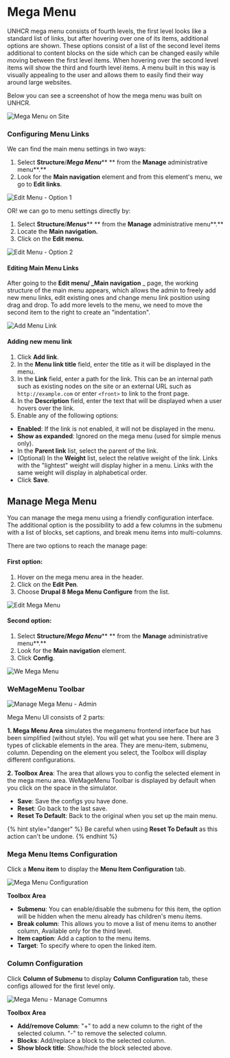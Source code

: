 # Mega Menu

UNHCR mega menu consists of fourth levels, the first level looks like a standard list of links, but after hovering over one of its items, additional options are shown. These options consist of a list of the second level items additional to content blocks on the side which can be changed easily while moving between the first level items. When hovering over the second level items will show the third and fourth level items. A menu built in this way is visually appealing to the user and allows them to easily find their way around large websites.

Below you can see a screenshot of how the mega menu was built on UNHCR.

![Mega Menu on Site](../../../.gitbook/assets/megamenu.png)

### Configuring Menu Links

We can find the main menu settings in two ways:

1. Select **Structure**/_**Mega Menu**_\*\* \*\* from the **Manage** administrative menu\*\*.\*\*
2. Look for the **Main navigation** element and from this element's menu, we go to **Edit links**.

![Edit Menu - Option 1](../../../.gitbook/assets/menu-links.png)

OR! we can go to menu settings directly by:

1. Select **Structure**/_**Menus**_\*\* \*\* from the **Manage** administrative menu\*\*.\*\*
2. Locate the **Main navigation.**
3. Click on the **Edit menu.**

![Edit Menu - Option 2](../../../.gitbook/assets/menu-links-2.png)

#### Editing Main Menu Links

After going to the **Edit menu/ \_Main navigation** \_ page, the working structure of the main menu appears, which allows the admin to freely add new menu links, edit existing ones and change menu link position using drag and drop. To add more levels to the menu, we need to move the second item to the right to create an "indentation".

![Add Menu Link](../../../.gitbook/assets/Edit-menu.png)

#### Adding new menu link

1. Click **Add link**.
2. In the **Menu link title** field, enter the title as it will be displayed in the menu.
3. In the **Link** field, enter a path for the link. This can be an internal path such as existing nodes on the site or an external URL such as `http://example.com` or enter `<front>` to link to the front page.
4. In the **Description** field, enter the text that will be displayed when a user hovers over the link.
5. Enable any of the following options:

* **Enabled**: If the link is not enabled, it will not be displayed in the menu.
* **Show as expanded**: Ignored on the mega menu (used for simple menus only).
* In the **Parent link** list, select the parent of the link.
* (Optional) In the **Weight** list, select the relative weight of the link. Links with the "lightest" weight will display higher in a menu. Links with the same weight will display in alphabetical order.
* Click **Save**.

## Manage Mega Menu

You can manage the mega menu using a friendly configuration interface. The additional option is the possibility to add a few columns in the submenu with a list of blocks, set captions, and break menu items into multi-columns.

There are two options to reach the manage page:

#### **First option:**

1. Hover on the mega menu area in the header.
2. Click on the **Edit Pen**.
3. Choose **Drupal 8 Mega Menu Configure** from the list.

![Edit Mega Menu](../../../.gitbook/assets/manage-menu-2.png)

#### Second option:

1. Select **Structure/**_**Mega Menu**_\*\* \*\* from the **Manage** administrative menu\*\*.\*\*
2. Look for the **Main navigation** element.
3. Click **Config**.

![We Mega Menu](../../../.gitbook/assets/manage-menu.png)

### WeMageMenu Toolbar

![Manage Mega Menu - Admin](../../../.gitbook/assets/manage-megamenu.png)

Mega Menu UI consists of 2 parts:

**1. Mega Menu Area** simulates the megamenu frontend interface but has been simplified (without style). You will get what you see here. There are 3 types of clickable elements in the area. They are menu-item, submenu, column. Depending on the element you select, the Toolbox will display different configurations.

**2. Toolbox Area**: The area that allows you to config the selected element in the mega menu area. WeMageMenu Toolbar is displayed by default when you click on the space in the simulator.

* **Save**: Save the configs you have done.
* **Reset**: Go back to the last save.
* **Reset To Default**: Back to the original when you set up the main menu.

{% hint style="danger" %}
Be careful when using **Reset To Default** as this action can't be undone.
{% endhint %}

### Mega Menu Items Configuration

Click a **Menu item** to display the **Menu Item Configuration** tab.

![Mega Menu Configuration](../../../.gitbook/assets/menu-item-config.png)

**Toolbox Area**

* **Submenu**: You can enable/disable the submenu for this item, the option will be hidden when the menu already has children's menu items.
* **Break column**: This allows you to move a list of menu items to another column, Available only for the third level.
* **Item caption**: Add a caption to the menu items.
* **Target**: To specify where to open the linked item.

### Column Configuration

Click **Column of Submenu** to display **Column Configuration** tab, these configs allowed for the first level only.

![Mega Menu - Manage Comumns](../../../.gitbook/assets/column-config.png)

**Toolbox Area**

* **Add/remove Column**: "+" to add a new column to the right of the selected column. "-" to remove the selected column.
* **Blocks**: Add/replace a block to the selected column.
* **Show block title**: Show/hide the block selected above.
